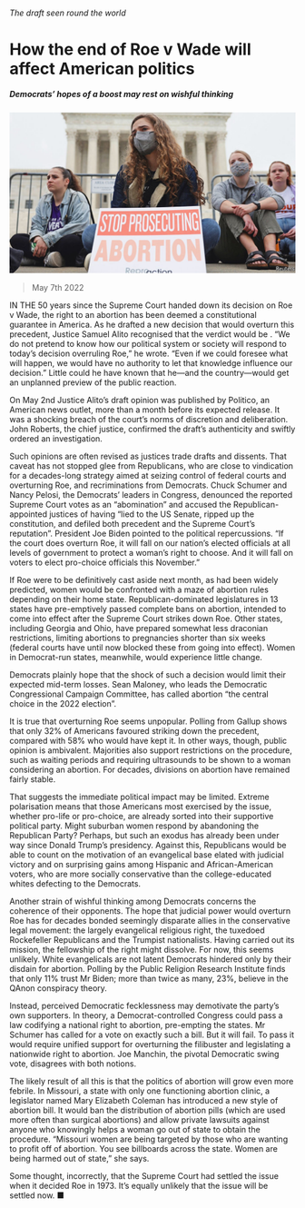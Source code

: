 ###### The draft seen round the world

# How the end of Roe v Wade will affect American politics 

##### Democrats’ hopes of a boost may rest on wishful thinking 

![image](images/20220507_usp003.jpg) 

> May 7th 2022 

IN THE 50 years since the Supreme Court handed down its decision on Roe v Wade, the right to an abortion has been deemed a constitutional guarantee in America. As he drafted a new decision that would overturn this precedent, Justice Samuel Alito recognised that the verdict would be . “We do not pretend to know how our political system or society will respond to today’s decision overruling Roe,” he wrote. “Even if we could foresee what will happen, we would have no authority to let that knowledge influence our decision.” Little could he have known that he—and the country—would get an unplanned preview of the public reaction.

On May 2nd Justice Alito’s draft opinion was published by Politico, an American news outlet, more than a month before its expected release. It was a shocking breach of the court’s norms of discretion and deliberation. John Roberts, the chief justice, confirmed the draft’s authenticity and swiftly ordered an investigation.


Such opinions are often revised as justices trade drafts and dissents. That caveat has not stopped glee from Republicans, who are close to vindication for a decades-long strategy aimed at seizing control of federal courts and overturning Roe, and recriminations from Democrats. Chuck Schumer and Nancy Pelosi, the Democrats’ leaders in Congress, denounced the reported Supreme Court votes as an “abomination” and accused the Republican-appointed justices of having “lied to the US Senate, ripped up the constitution, and defiled both precedent and the Supreme Court’s reputation”. President Joe Biden pointed to the political repercussions. “If the court does overturn Roe, it will fall on our nation’s elected officials at all levels of government to protect a woman’s right to choose. And it will fall on voters to elect pro-choice officials this November.”

If Roe were to be definitively cast aside next month, as had been widely predicted, women would be confronted with a maze of abortion rules depending on their home state. Republican-dominated legislatures in 13 states have pre-emptively passed complete bans on abortion, intended to come into effect after the Supreme Court strikes down Roe. Other states, including Georgia and Ohio, have prepared somewhat less draconian restrictions, limiting abortions to pregnancies shorter than six weeks (federal courts have until now blocked these from going into effect). Women in Democrat-run states, meanwhile, would experience little change.

Democrats plainly hope that the shock of such a decision would limit their expected mid-term losses. Sean Maloney, who leads the Democratic Congressional Campaign Committee, has called abortion “the central choice in the 2022 election”.

It is true that overturning Roe seems unpopular. Polling from Gallup shows that only 32% of Americans favoured striking down the precedent, compared with 58% who would have kept it. In other ways, though, public opinion is ambivalent. Majorities also support restrictions on the procedure, such as waiting periods and requiring ultrasounds to be shown to a woman considering an abortion. For decades, divisions on abortion have remained fairly stable.

That suggests the immediate political impact may be limited. Extreme polarisation means that those Americans most exercised by the issue, whether pro-life or pro-choice, are already sorted into their supportive political party. Might suburban women respond by abandoning the Republican Party? Perhaps, but such an exodus has already been under way since Donald Trump’s presidency. Against this, Republicans would be able to count on the motivation of an evangelical base elated with judicial victory and on surprising gains among Hispanic and African-American voters, who are more socially conservative than the college-educated whites defecting to the Democrats.

Another strain of wishful thinking among Democrats concerns the coherence of their opponents. The hope that judicial power would overturn Roe has for decades bonded seemingly disparate allies in the conservative legal movement: the largely evangelical religious right, the tuxedoed Rockefeller Republicans and the Trumpist nationalists. Having carried out its mission, the fellowship of the right might dissolve. For now, this seems unlikely. White evangelicals are not latent Democrats hindered only by their disdain for abortion. Polling by the Public Religion Research Institute finds that only 11% trust Mr Biden; more than twice as many, 23%, believe in the QAnon conspiracy theory.

Instead, perceived Democratic fecklessness may demotivate the party’s own supporters. In theory, a Democrat-controlled Congress could pass a law codifying a national right to abortion, pre-empting the states. Mr Schumer has called for a vote on exactly such a bill. But it will fail. To pass it would require unified support for overturning the filibuster and legislating a nationwide right to abortion. Joe Manchin, the pivotal Democratic swing vote, disagrees with both notions.

The likely result of all this is that the politics of abortion will grow even more febrile. In Missouri, a state with only one functioning abortion clinic, a legislator named Mary Elizabeth Coleman has introduced a new style of abortion bill. It would ban the distribution of abortion pills (which are used more often than surgical abortions) and allow private lawsuits against anyone who knowingly helps a woman go out of state to obtain the procedure. “Missouri women are being targeted by those who are wanting to profit off of abortion. You see billboards across the state. Women are being harmed out of state,” she says.

Some thought, incorrectly, that the Supreme Court had settled the issue when it decided Roe in 1973. It’s equally unlikely that the issue will be settled now. ■

